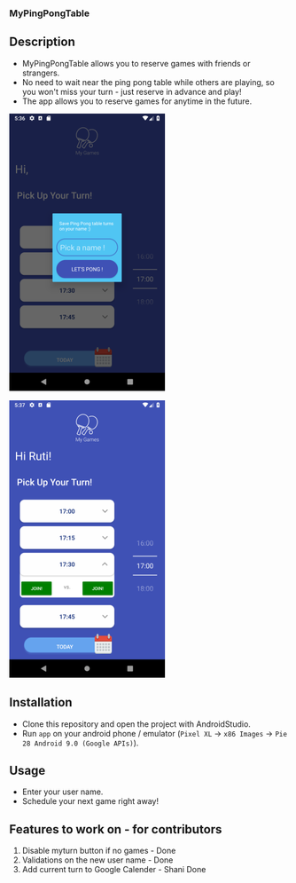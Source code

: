 ### MyPingPongTable

## Description
- MyPingPongTable allows you to reserve games with friends or strangers.
- No need to wait near the ping pong table while others are playing, 
  so you won't miss your turn - just reserve in advance and play!
- The app allows you to reserve games for anytime in the future.

![](demo1.png)

![](demo2.png)

## Installation
- Clone this repository and open the project with AndroidStudio.
- Run `app` on your android phone / emulator 
(`Pixel XL` -> `x86 Images` -> `Pie 28 Android 9.0 (Google APIs)`).

## Usage
- Enter your user name.
- Schedule your next game right away!

## Features to work on - for contributors
1. Disable myturn button if no games - Done
2. Validations on the new user name - Done
3. Add current turn to Google Calender - Shani Done 

